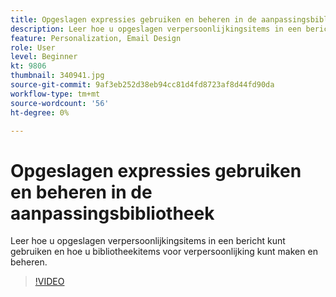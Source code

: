 ```yaml
---
title: Opgeslagen expressies gebruiken en beheren in de aanpassingsbibliotheek
description: Leer hoe u opgeslagen verpersoonlijkingsitems in een bericht kunt gebruiken en hoe u bibliotheekitems voor verpersoonlijking kunt maken en beheren.
feature: Personalization, Email Design
role: User
level: Beginner
kt: 9806
thumbnail: 340941.jpg
source-git-commit: 9af3eb252d38eb94cc81d4fd8723af8d44fd90da
workflow-type: tm+mt
source-wordcount: '56'
ht-degree: 0%

---
```



# Opgeslagen expressies gebruiken en beheren in de aanpassingsbibliotheek

Leer hoe u opgeslagen verpersoonlijkingsitems in een bericht kunt gebruiken en hoe u bibliotheekitems voor verpersoonlijking kunt maken en beheren.

>[!VIDEO](https://video.tv.adobe.com/v/340941?quality=12&learn=on)
